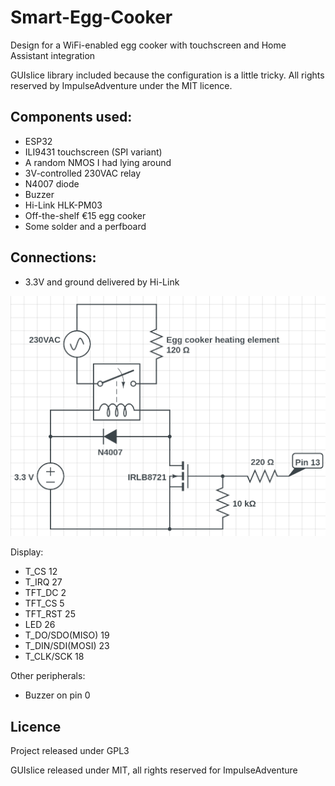 # Smart-Egg-Cooker
Design for a WiFi-enabled egg cooker with touchscreen and Home Assistant integration

GUIslice library included because the configuration is a little tricky. All rights reserved by ImpulseAdventure under the MIT licence.

## Components used:
* ESP32
* ILI9431 touchscreen (SPI variant)
* A random NMOS I had lying around
* 3V-controlled 230VAC relay
* N4007 diode 
* Buzzer
* Hi-Link HLK-PM03
* Off-the-shelf €15 egg cooker
* Some solder and a perfboard

## Connections:
* 3.3V and ground delivered by Hi-Link

![heat element switching](heatelementcircuit.png)

Display:
* T_CS   12
* T_IRQ  27
* TFT_DC 2
* TFT_CS 5
* TFT_RST 25
* LED   26
* T_DO/SDO(MISO) 19
* T_DIN/SDI(MOSI) 23
* T_CLK/SCK 18

Other peripherals:
* Buzzer on pin 0

## Licence
Project released under GPL3

GUIslice released under MIT, all rights reserved for ImpulseAdventure
